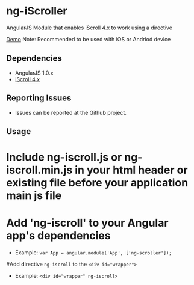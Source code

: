ng-iScroller
============

AngularJS Module that enables iScroll 4.x to work using a directive

[Demo](http://jsfiddle.net/C7k3d/1/)
Note: Recommended to be used with iOS or Andriod device

Dependencies
------------
- AngularJS 1.0.x
- [iScroll 4.x](https://github.com/cubiq/iscroll)


Reporting Issues
-------------
- Issues can be reported at the Github project.

Usage
---------
# Include ng-iscroll.js or ng-iscroll.min.js in your html header or existing file before your application main js file
# Add 'ng-iscroll' to your Angular app's dependencies
- Example: ```var App = angular.module('App', ['ng-scroller']);```

#Add directive `ng-iscroll` to the ```<div id="wrapper">```
- Example: ```<div id="wrapper" ng-iscroll>```
	

